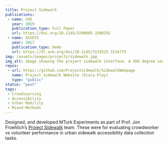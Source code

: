 ```yaml
---
title: Project Sidewalk
publications:
 - name: CHI
   year: 2019
   publication_type: Full Paper
   url: https://doi.org/10.1145/3290605.3300292
 - name: ASSETS
   year: 2017
   publication_type: Demo
   url: https://dl.acm.org/doi/10.1145/3132525.3134775
img: /assets/images/projects/sidewalk.jpg
img_alt: Image showing the project sidewalk interface. A 360 degree image from a certain street location on Google Streetview is shown to the user with buttons that can be clicked to indicate and rate relevant issues with the sidewalk in the image. This can include, for example, missing sidewalks and low quality curb ramps.
repos: 
 - url: https://github.com/ProjectSidewalk/SidewalkWebpage
   name: Project Sidewalk Website (Scala Play)
   type: "public"
status: "past"
tags:
 - Crowdsourcing
 - Accessibility
 - Urban Mobility
 - Mixed-Methods
---
```

Designed, and developed MTurk Experiments as part of Prof. Jon Froehlich’s <a href="https://sidewalk-sea.cs.washington.edu/">Project Sidewalk</a> team. These were for evaluating crowdworker vs volunteer performance in urban sidewalk accessibility data collection tasks.